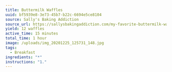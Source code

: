 ```yaml
---
title: Buttermilk Waffles
uuid: bf5939e8-3e73-45b7-b22c-6694e5ce8104
source: Sally's Baking Addiction
source_url: https://sallysbakingaddiction.com/my-favorite-buttermilk-waffles/#tasty-recipes-72161
yield: 12 waffles
active_time: 15 minutes
total_time: 1 hour
image: /uploads/img_20201225_125731_148.jpg
tags:
  - Breakfast
ingredients: "*"
instructions: "1."
---
```

